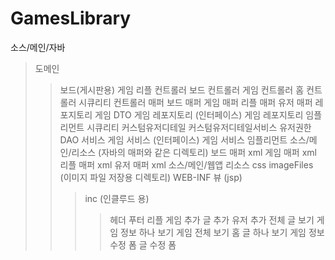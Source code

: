 GamesLibrary
=============

소스/메인/자바
> 도메인
> > 보드(게시판용)
> > 게임
> > 리플
> 컨트롤러
> > 보드 컨트롤러
> > 게임 컨트롤러
> > 홈 컨트롤러
> > 시큐리티 컨트롤러
> 매퍼
> > 보드 매퍼
> > 게임 매퍼
> > 리플 매퍼
> > 유저 매퍼
> 레포지토리
> > 게임 DTO
> > 게임 레포지토리 (인터페이스)
> > 게임 레포지토리 임플리먼트
> 시큐리티
> > 커스텀유저디테일
> > 커스텀유저디테일서비스
> > 유저권한 DAO
> 서비스
> > 게임 서비스 (인터페이스)
> > 게임 서비스 임플리먼트
소스/메인/리소스
> (자바의 매퍼와 같은 디렉토리)
> > 보드 매퍼 xml
> > 게임 매퍼 xml
> > 리플 매퍼 xml
> > 유저 매퍼 xml
소스/메인/웹앱
> 리소스
> > css
> > imageFiles (이미지 파일 저장용 디렉토리)
> WEB-INF
> > 뷰 (jsp)
> > > inc (인클루드 용)
> > > > 헤더
> > > > 푸터
> > > > 리플
> > > 게임 추가
> > > 글 추가
> > > 유저 추가
> > > 전체 글 보기
> > > 게임 정보 하나 보기
> > > 게임 전체 보기
> > > 홈
> > > 글 하나 보기
> > > 게임 정보 수정 폼
> > > 글 수정 폼
